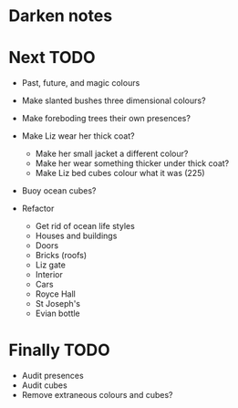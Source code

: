 # Darken notes

# Next TODO
* Past, future, and magic colours
* Make slanted bushes three dimensional colours?
* Make foreboding trees their own presences?
* Make Liz wear her thick coat?
    * Make her small jacket a different colour?
    * Make her wear something thicker under thick coat?
    * Make Liz bed cubes colour what it was (225)
* Buoy ocean cubes?

* Refactor
    * Get rid of ocean life styles
    * Houses and buildings
    * Doors
    * Bricks (roofs)
    * Liz gate
    * Interior
    * Cars
    * Royce Hall
    * St Joseph's
    * Evian bottle

# Finally TODO
* Audit presences
* Audit cubes
* Remove extraneous colours and cubes?